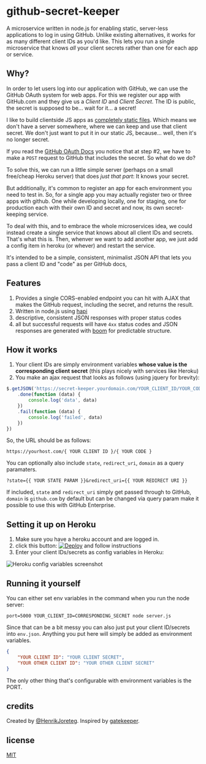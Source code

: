 # github-secret-keeper

A microservice written in node.js for enabling static, server-less applications to log in using GitHub. Unlike existing alternatives, it works for as many different client IDs as you'd like. This lets you run a single microservice that knows *all* your client secrets rather than one for each app or service. 

## Why?

In order to let users log into our application with GitHub, we can use the GitHub OAuth system for web apps. For this we register our app with GitHub.com and they give us a *Client ID* and *Client Secret*. The ID is public, the secret is supposed to be... wait for it... a secret!

I like to build clientside JS apps as [completely static files](https://blog.andyet.com/2015/05/18/lazymorphic-apps-bringing-back-static-web). Which means we don't have a server somewhere, where we can keep and use that client secret. We don't just want to put it in our static JS, because... well, then it's no longer secret.

If you read the [GitHub OAuth Docs](https://developer.github.com/v3/oauth/#web-application-flow) you notice that at step #2, we have to make a `POST` request to GitHub that includes the secret. So what do we do?

To solve this, we can run a little simple server (perhaps on a small free/cheap Heroku server) that does *just that part*: It knows your secret.

But additionally, it's common to register an app for each environment you need to test in. So, for a single app you may actually register two or three apps with github. One while developing locally, one for staging, one for production each with their own ID and secret and now, its own secret-keeping service.

To deal with this, and to embrace the whole microservices idea, we could instead create a single service that knows about all client IDs and secrets. That's what this is. Then, whenver we want to add another app, we just add a config item in heroku (or whever) and restart the service.

It's intended to be a simple, consistent, minimalist JSON API that lets you pass a client ID and "code" as per GitHub docs, 

## Features

1. Provides a single CORS-enabled endpoint you can hit with AJAX that makes the GitHub request, including the secret, and returns the result.
2. Written in node.js using [hapi](http://hapijs.com/)
3. descriptive, consistent JSON responses with proper status codes
4. all but successful requests will have `4xx` status codes and JSON responses are generated with [boom](https://github.com/hapijs/boom) for predictable structure.


## How it works

1. Your client IDs are simply environment variables **whose value is the corresponding client secret** (this plays nicely with services like Heroku)
2. You make an ajax request that looks as follows (using jquery for brevity): 

```js
$.getJSON('https://secret-keeper.yourdomain.com/YOUR_CLIENT_ID/YOUR_CODE')
	.done(function (data) {
		console.log('data', data)
	})
	.fail(function (data) {
		console.log('failed', data)
	})
})
```

So, the URL should be as follows:

```
https://yourhost.com/{ YOUR CLIENT ID }/{ YOUR CODE }
```

You can optionally also include `state`, `redirect_uri`, `domain` as a query paramaters.

```
?state={{ YOUR STATE PARAM }}&redirect_uri={{ YOUR REDIRECT URI }}
```

If included, `state` and `redirect_uri` simply get passed through to GitHub, `domain` is `github.com` by default but can be changed via query param make it possible to use this with GitHub Enterprise.


## Setting it up on Heroku

1. Make sure you have a heroku account and are logged in.
2. click this button: [![Deploy](https://www.herokucdn.com/deploy/button.png)](https://heroku.com/deploy) and follow instructions
3. Enter your client IDs/secrets as config variables in Heroku:

![Heroku config variables screenshot](https://cldup.com/j8rcEzo5M6-1200x1200.png)

## Running it yourself

You can either set env variables in the command when you run the node server:

```
port=5000 YOUR_CLIENT_ID=CORRESPONDING_SECRET node server.js
```

Since that can be a bit messy you can also just put your client ID/secrets into `env.json`. Anything you put here will simply be added as environment variables.

```json
{
	"YOUR CLIENT ID": "YOUR CLIENT SECRET",
	"YOUR OTHER CLIENT ID": "YOUR OTHER CLIENT SECRET"
}
```

The only other thing that's configurable with environment variables is the PORT.

## credits

Created by [@HenrikJoreteg](http://twitter.com/henrikjoreteg). Inspired by [gatekeeper](https://github.com/prose/gatekeeper).

## license

[MIT](http://mit.joreteg.com/)